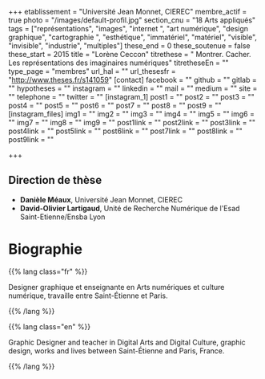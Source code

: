 +++
etablissement = "Université Jean Monnet, CIEREC"
membre_actif = true
photo = "/images/default-profil.jpg"
section_cnu = "18 Arts appliqués"
tags = ["représentations", "images", "internet ", "art numérique", "design graphique", "cartographie ", "esthétique", "immatériel", "matériel", "visible", "invisible", "industrie", "multiples"]
these_end = 0
these_soutenue = false
these_start = 2015
title = "Lorène Ceccon"
titrethese = " Montrer. Cacher. Les représentations des imaginaires numériques"
titretheseEn = ""
type_page = "membres"
url_hal = ""
url_thesesfr = "http://www.theses.fr/s141059"
[contact]
facebook = ""
github = ""
gitlab = ""
hypotheses = ""
instagram = ""
linkedin = ""
mail = ""
medium = ""
site = ""
telephone = ""
twitter = ""
[instagram_1]
post1 = ""
post2 = ""
post3 = ""
post4 = ""
post5 = ""
post6 = ""
post7 = ""
post8 = ""
post9 = ""
[instagram_files]
img1 = ""
img2 = ""
img3 = ""
img4 = ""
img5 = ""
img6 = ""
img7 = ""
img8 = ""
img9 = ""
post1link = ""
post2link = ""
post3link = ""
post4link = ""
post5link = ""
post6link = ""
post7link = ""
post8link = ""
post9link = ""

+++
<!-- Supprimer les parties non remplies (supprimer les blocks de lang s'il n'y a pas deux langues). Tu es libre d'ajouter ce que tu veux à cette partie -->

## Direction de thèse

* **Danièle Méaux**, Université Jean Monnet, CIEREC
* **David-Olivier Lartigaud**, Unité de Recherche Numérique de l'Esad Saint-Etienne/Ensba Lyon

# Biographie

{{% lang class="fr" %}}

Designer graphique et enseignante en Arts numériques et culture numérique, travaille entre Saint-Étienne et Paris.

{{% /lang %}}

{{% lang class="en" %}}

Graphic Designer and teacher in Digital Arts and Digital Culture, graphic design, works and lives between Saint-Étienne and Paris, France.

{{% /lang %}}